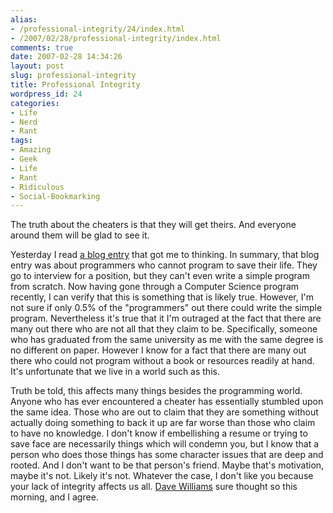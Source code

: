 ```yaml
---
alias:
- /professional-integrity/24/index.html
- /2007/02/28/professional-integrity/index.html
comments: true
date: 2007-02-28 14:34:26
layout: post
slug: professional-integrity
title: Professional Integrity
wordpress_id: 24
categories:
- Life
- Nerd
- Rant
tags:
- Amazing
- Geek
- Life
- Rant
- Ridiculous
- Social-Bookmarking
---
```


The truth about the cheaters is that they will get theirs.  And everyone around them will be glad to see it.

Yesterday I read [a blog entry](http://www.codinghorror.com/blog/archives/000781.html) that got me to thinking.  In summary, that blog entry was about programmers who cannot program to save their life.  They go to interview for a position, but they can't even write a simple program from scratch.  Now having gone through a Computer Science program recently, I can verify that this is something that is likely true.  However, I'm not sure if only 0.5% of the "programmers" out there could write the simple program.  Nevertheless it's true that it I'm outraged at the fact that there are many out there who are not all that they claim to be.  Specifically, someone who has graduated from the same university as me with the same degree is no different on paper.  However I know for a fact that there are many out there who could not program without a book or resources readily at hand.  It's unfortunate that we live in a world such as this.

Truth be told, this affects many things besides the programming world.  Anyone who has ever encountered a cheater has essentially stumbled upon the same idea.  Those who are out to claim that they are something without actually doing something to back it up are far worse than those who claim to have no knowledge.  I don't know if embellishing a resume or trying to save face are necessarily things which will condemn you, but I know that a person who does those things has some character issues that are deep and rooted.  And I don't want to be that person's friend.  Maybe that's motivation, maybe it's not.  Likely it's not.  Whatever the case, I don't like you because your lack of integrity affects us all.  [ Dave Williams](http://www.knx1070.com/pages/3323.php?contentType=4&contentId=94560) sure thought so this morning, and I agree.
